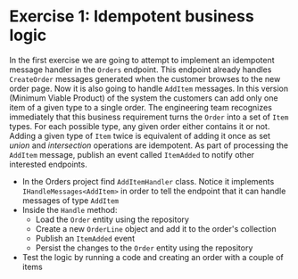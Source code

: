 # Exercise 1: Idempotent business logic

In the first exercise we are going to attempt to implement an idempotent message handler in the `Orders` endpoint. This endpoint already handles `CreateOrder` messages generated when the customer browses to the new order page. Now it is also going to handle `AddItem` messages. In this version (Minimum Viable Product) of the system the customers can add only one item of a given type to a single order. The engineering team recognizes immediately that this business requirement turns the `Order` into a set of `Item` types. For each possible type, any given order either contains it or not. Adding a given type of `Item` twice is equivalent of adding it once as set *union* and *intersection* operations are idempotent. As part of processing the `AddItem` message, publish an event called `ItemAdded` to notify other interested endpoints.

- In the Orders project find `AddItemHandler` class. Notice it implements `IHandleMessages<AddItem>` in order to tell the endpoint that it can handle messages of type `AddItem`
- Inside the `Handle` method:
  - Load the `Order` entity using the repository
  - Create a new `OrderLine` object and add it to the order's collection
  - Publish an `ItemAdded` event
  - Persist the changes to the `Order` entity using the repository
- Test the logic by running a code and creating an order with a couple of items